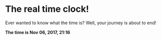# The real time clock!

Ever wanted to know what the time is? Well, your journey is about to end!

**The time is Nov 06, 2017, 21:16**